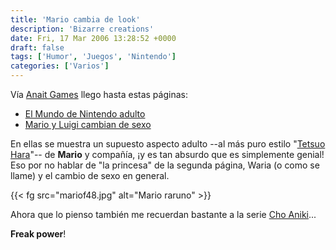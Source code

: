 ```yaml
---
title: 'Mario cambia de look'
description: 'Bizarre creations'
date: Fri, 17 Mar 2006 13:28:52 +0000
draft: false
tags: ['Humor', 'Juegos', 'Nintendo']
categories: ['Varios']
---
```


Vía [Anait Games](http://www.anaitgames.com/) llego hasta estas páginas:

*   [El Mundo de Nintendo adulto](https://web.archive.org/web/20060613125110/http://asame2.web.infoseek.co.jp/mariof1.html)
*   [Mario y Luigi cambian de sexo](https://web.archive.org/web/20060613125445/http://asame2.web.infoseek.co.jp/mariof5.html)

En ellas se muestra un supuesto aspecto adulto --al más puro estilo "[Tetsuo Hara](http://es.wikipedia.org/wiki/El_pu%C3%B1o_de_la_estrella_del_norte)"-- de **Mario** y compañía, ¡y es tan absurdo que es simplemente genial! Eso por no hablar de "la princesa" de la segunda página, Waria (o como se llame) y el cambio de sexo en general.

{{< fg src="mariof48.jpg" alt="Mario raruno" >}}

Ahora que lo pienso también me recuerdan bastante a la serie [Cho Aniki](http://hg101.classicgaming.gamespy.com/choaniki/choaniki.htm)...

**Freak power**!